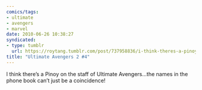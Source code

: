 ```yaml
---
comics/tags: 
- ultimate
- avengers
- marvel
date: 2010-06-26 10:38:27
syndicated:
- type: tumblr
  url: https://roytang.tumblr.com/post/737958836/i-think-theres-a-pinoy-on-the-staff-of-ultimate
title: "Ultimate Avengers 2 #4"
---
```


I think there’s a Pinoy on the staff of Ultimate Avengers…the names in the phone book can’t just be a coincidence!